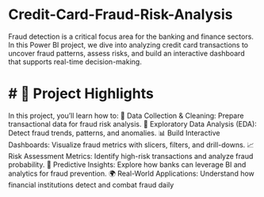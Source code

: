 # Credit-Card-Fraud-Risk-Analysis

Fraud detection is a critical focus area for the banking and finance sectors. In this Power BI project, we dive into analyzing credit card transactions to uncover fraud patterns, assess risks, and build an interactive dashboard that supports real-time decision-making.

# #  🚀 Project Highlights

In this project, you’ll learn how to:
🧹 Data Collection & Cleaning: Prepare transactional data for fraud risk analysis.
🔎 Exploratory Data Analysis (EDA): Detect fraud trends, patterns, and anomalies.
📊 Build Interactive Dashboards: Visualize fraud metrics with slicers, filters, and drill-downs.
📈 Risk Assessment Metrics: Identify high-risk transactions and analyze fraud probability.
🤖 Predictive Insights: Explore how banks can leverage BI and analytics for fraud prevention.
🌍 Real-World Applications: Understand how financial institutions detect and combat fraud daily
